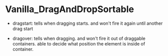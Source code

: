 # Vanilla_DragAndDropSortable

-   dragstart: tells when dragging starts. and won't fire it again until another drag start

-   dragover: tells when dragging. and won't fire it out of draggable containers.
    able to decide what position the element is inside of container.
